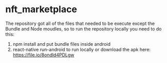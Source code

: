 # nft_marketplace

The repository got all of the files that needed to be execute except the Bundle and Node moudles, 
so to run the repository locally you need to do this: 
1. npm install and put bundle files inside android 
2. react-native run-android to run locally or download the apk here: https://file.io/8ondld4PDLgw
